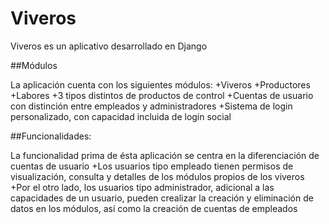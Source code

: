 # Viveros

Viveros es un aplicativo desarrollado en Django 

##Módulos

La aplicación cuenta con los siguientes módulos:
+Viveros
+Productores
+Labores
+3 tipos distintos de productos de control
+Cuentas de usuario con distinción entre empleados y administradores
+Sistema de login personalizado, con capacidad incluida de login social

##Funcionalidades:

La funcionalidad prima de ésta aplicación se centra en la diferenciación de cuentas de usuario
+Los usuarios tipo empleado tienen permisos de visualización, consulta y detalles de los módulos propios de los viveros
+Por el otro lado, los usuarios tipo administrador, adicional a las capacidades de un usuario, pueden crealizar la creación y eliminación de datos en los módulos, así como la creación de cuentas de empleados
